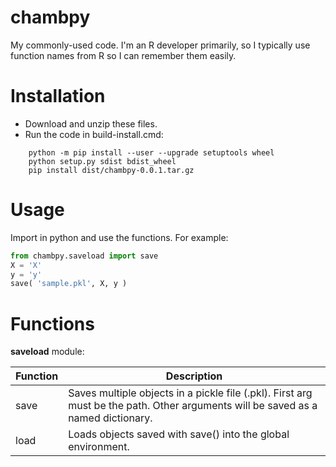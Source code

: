 # chambpy

My commonly-used code. I'm an R developer primarily, so I typically
use function names from R so I can remember them easily.

# Installation

* Download and unzip these files.
* Run the code in build-install.cmd:

```
    python -m pip install --user --upgrade setuptools wheel
    python setup.py sdist bdist_wheel
    pip install dist/chambpy-0.0.1.tar.gz
```

# Usage

Import in python and use the functions. For example:

```python
from chambpy.saveload import save
X = 'X'
y = 'y'
save( 'sample.pkl', X, y )
```

# Functions

**saveload** module:

|Function|Description|
|---|---|
|save|Saves multiple objects in a pickle file (.pkl). First arg must be the path. Other arguments will be saved as a named dictionary.|
|load|Loads objects saved with save() into the global environment.|